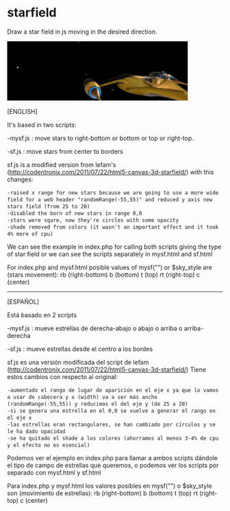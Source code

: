 # starfield
Draw a star field in js moving in the desired direction.

![alt starfield](https://raw.githubusercontent.com/laresistenciadelbit/starfield/branch/screenshots/stars.gif)

[ENGLISH]

It's based in two scripts:

-mysf.js : move stars to right-bottom or bottom or top or right-top.

-sf.js   : move stars from center to borders

sf.js is a modified version from lefam's (http://codentronix.com/2011/07/22/html5-canvas-3d-starfield/)
with this changes:

	-raised x range for new stars because we are going to use a more wide field for a web header "randomRange(-55,55)" and reduced y axis new stars field (from 25 to 20)
	-disabled the born of new stars in range 0,0
	-stars were sqare, now they're circles with some opacity
	-shade removed from colors (it wasn't an important effect and it took 4% more of cpu)


We can see the example in index.php for calling both scripts giving the type of star field or we can see the scripts separately in mysf.html and sf.html

For index.php and mysf.html posible values of mysf("") or $sky_style are (stars movement):
rb (right-bottom)
b (bottom)
t (top)
rt (right-top)
c (center)


--------------------------------------------

[ESPAÑOL]

Está basado en 2 scripts

-mysf.js : mueve estrellas de derecha-abajo o abajo o arriba o arriba-derecha

-sf.js   : mueve estrellas desde el centro a los bordes

sf.js es una versión modificada del script de lefam (http://codentronix.com/2011/07/22/html5-canvas-3d-starfield/)
Tiene estos cambios con respecto al original:

	-aumentado el rango de lugar de aparición en el eje x ya que lo vamos a usar de cabecera y x (width) va a ser más ancho (randomRange(-55,55)) y reducimos el del eje y (de 25 a 20)
	-si se genera una estrella en el 0,0 se vuelve a generar el rango en el eje x
	-las estrellas eran rectangulares, se han cambiado por círculos y se le ha dado opacidad
	-se ha quitado el shade a los colores (ahorramos al menos 3-4% de cpu y el efecto no es esencial)

Podemos ver el ejemplo en index.php para llamar a ambos scripts dándole el tipo de campo de estrellas que queremos, o podemos ver los scripts por separado con mysf.html y sf.html

Para index.php y mysf.html los valores posibles en mysf("") o $sky_style son (movimiento de estrellas):
rb (right-bottom)
b (bottom)
t (top)
rt (right-top)
c (center)
